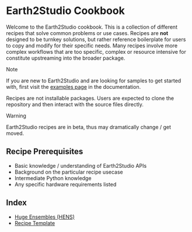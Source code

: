 # Earth2Studio Cookbook

Welcome to the Earth2Studio cookbook.
This is a collection of different recipes that solve common problems or use cases.
Recipes are **not** designed to be turnkey solutions, but rather reference
boilerplate for users to copy and modify for their specific needs.
Many recipes involve more complex workflows that are too specific, complex or resource
intensive for constitute upstreaming into the broader package.

> [!NOTE]
> If you are new to Earth2Studio and are looking for samples to get started with, first
> visit the [examples page](https://nvidia.github.io/earth2studio/examples/index.html)
> in the documentation.

Recipes are not installable packages.
Users are expected to clone the repository and then interact with the source files
directly.

> [!WARNING]
> Earth2Studio recipes are in beta, thus may dramatically change / get moved.

## Recipe Prerequisites

- Basic knowledge / understanding of Earth2Studio APIs
- Background on the particular recipe usecase
- Intermediate Python knowledge
- Any specific hardware requirements listed

## Index

- [Huge Ensembles (HENS)](./hens/)
- [Recipe Template](./template/)
